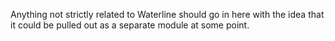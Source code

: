 Anything not strictly related to Waterline should go in here with the idea that it could be pulled out as a separate module at some point.
